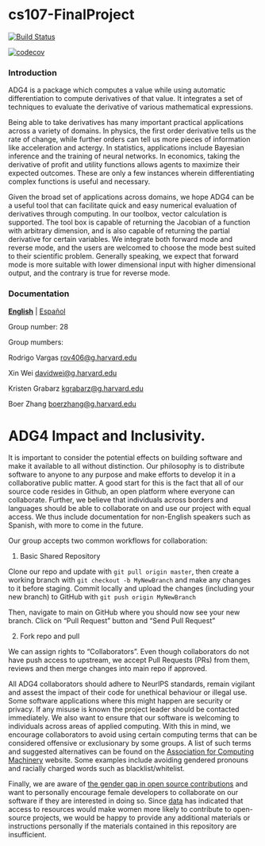# cs107-FinalProject

[![Build Status](https://travis-ci.com/CS107-gharvar4d/cs107-FinalProject.svg?token=Yaj31swkEpNhrSRpktqZ&branch=master)](https://travis-ci.com/CS107-gharvar4d/cs107-FinalProject)

[![codecov](https://codecov.io/gh/CS107-gharvar4d/cs107-FinalProject/branch/master/graph/badge.svg?token=8GK9WUDOZP)](undefined)

### Introduction
ADG4 is a package which computes a value while using automatic differentiation to compute derivatives of that value. It integrates a set of techniques to evaluate the derivative of various mathematical expressions.

Being able to take derivatives has many important practical applications across a variety of domains. In physics, the first order derivative tells us the rate of change, while further orders can tell us more pieces of information like acceleration and actergy. In statistics, applications include Bayesian inference and the training of neural networks. In economics, taking the derivative of profit and utility functions allows agents to maximize their expected outcomes. These are only a few instances wherein differentiating complex functions is useful and necessary.

Given the broad set of applications across domains, we hope ADG4 can be a useful tool that can facilitate quick and easy numerical evaluation of derivatives through computing. In our toolbox, vector calculation is supported. The tool box is capable of returning the Jacobian of a function with arbitrary dimension, and is also capable of returning the partial derivative for certain variables. We integrate both forward mode and reverse mode, and the users are welcomed to choose the mode best suited to their scientific problem. Generally speaking, we expect that forward mode is more suitable with lower dimensional input with higher dimensional output, and the contrary is true for reverse mode.

### Documentation

**[English](docs/documentation.md)** | [Español](docs/documentation-es.md) <!-- l10n:select -->


Group number: 28

Group mumbers:  

Rodrigo	Vargas	rov406@g.harvard.edu

Xin	Wei	davidwei@g.harvard.edu

Kristen	Grabarz	kgrabarz@g.harvard.edu

Boer	Zhang	boerzhang@g.harvard.edu

# ADG4 Impact and Inclusivity. 

It is important to consider the potential effects on building software and make it available to all without distinction. Our philosophy is to distribute software to anyone to any purpose and make efforts to develop it in a collaborative public matter. A good start for this is the fact that all of our source code resides in Github, an open platform where everyone can collaborate. Further, we believe that individuals across borders and languages should be able to collaborate on and use our project with equal access. We thus include documentation for non-English speakers such as Spanish, with more to come in the future.

Our group accepts two common workflows for collaboration:

1. Basic Shared Repository

Clone our repo and update with `git pull origin master`, then create a working branch with `git checkout -b MyNewBranch` and make any changes to it before staging. 
Commit locally and upload the changes (including your new branch) to GitHub with `git push origin MyNewBranch`

Then, navigate to main on GitHub where you should now see your new branch. Click on “Pull Request” button and “Send Pull Request”

2. Fork repo and pull

We can assign rights to “Collaborators”. Even though collaborators do not have push access to upstream, we accept Pull Requests (PRs) from them, reviews and then merge changes into main repo if approved.

All ADG4 collaborators should adhere to NeurIPS standards, remain vigilant and assest the impact of their code for unethical behaviour or illegal use. Some software applications where this might happen are security or privacy. If any misuse is known the project leader should be contacted immediately. We also want to ensure that our software is welcoming to individuals across areas of applied computing. With this in mind, we encourage collaborators to avoid using certain computing terms that can be considered offensive or exclusionary by some groups. A list of such terms and suggested alternatives can be found on the [Association for Computing Machinery](https://www.acm.org/diversity-inclusion/words-matter) website. Some examples include avoiding gendered pronouns and racially charged words such as blacklist/whitelist.

Finally, we are aware of [the gender gap in open source contributions](https://medium.com/intuit-engineering/open-source-where-are-the-women-ae20623529ca) and want to personally encourage female developers to collaborate on our software if they are interested in doing so. Since [data](https://www.techrepublic.com/article/diversity-why-open-source-needs-to-work-on-it-in-2020/) has indicated that access to resources would make women more likely to contribute to open-source projects, we would be happy to provide any additional materials or instructions personally if the materials contained in this repository are insufficient.

